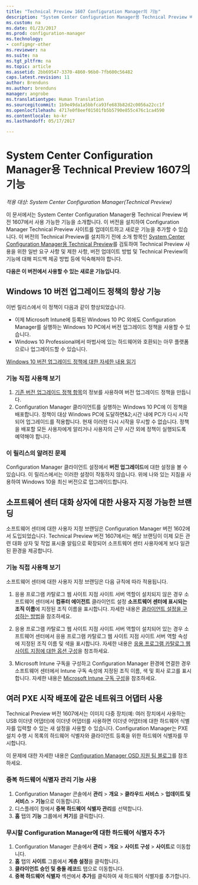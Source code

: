 ```yaml
---
title: "Technical Preview 1607 Configuration Manager의 기능"
description: "System Center Configuration Manager용 Technical Preview 버전 1607에서 사용 가능한 기능에 대해 알아봅니다."
ms.custom: na
ms.date: 01/23/2017
ms.prod: configuration-manager
ms.technology:
- configmgr-other
ms.reviewer: na
ms.suite: na
ms.tgt_pltfrm: na
ms.topic: article
ms.assetid: 2bb69547-3370-4860-96b0-7fb600c56482
caps.latest.revision: 11
author: Brenduns
ms.author: brenduns
manager: angrobe
ms.translationtype: Human Translation
ms.sourcegitcommit: 1b9e49da1a5bbfca93fe683b82d2c0056a22cc1f
ms.openlocfilehash: 4717e0f8eef01501fb5b5790e855c476c1ca4590
ms.contentlocale: ko-kr
ms.lasthandoff: 05/17/2017

---
```

# <a name="capabilities-in-technical-preview-1607-for-system-center-configuration-manager"></a>System Center Configuration Manager용 Technical Preview 1607의 기능

*적용 대상: System Center Configuration Manager(Technical Preview)*

이 문서에서는 System Center Configuration Manager용 Technical Preview 버전 1607에서 사용 가능한 기능을 소개합니다. 이 버전을 설치하여 Configuration Manager Technical Preview 사이트를 업데이트하고 새로운 기능을 추가할 수 있습니다.      이 버전의 Technical Preview를 설치하기 전에 소개 항목인 [System Center Configuration Manager용 Technical Preview](../../core/get-started/technical-preview.md)를 검토하여 Technical Preview 사용을 위한 일반 요구 사항 및 제한 사항, 버전 업데이트 방법 및 Technical Preview의 기능에 대해 피드백 제공 방법 등에 익숙해져야 합니다.    


**다음은 이 버전에서 사용할 수 있는 새로운 기능입니다.**  

## <a name="dmp_edition"></a>Windows 10 버전 업그레이드 정책의 향상 기능

이번 릴리스에서 이 정책이 다음과 같이 향상되었습니다.

* 이제 Microsoft Intune에 등록된 Windows 10 PC 외에도 Configuration Manager를 실행하는 Windows 10 PC에서 버전 업그레이드 정책을 사용할 수 있습니다.
* Windows 10 Professional에서 마법사에 있는 하드웨어와 호환되는 아무 플랫폼으로나 업그레이드할 수 있습니다.

[Windows 10 버전 업그레이드 정책에 대한 자세한 내용 읽기](/sccm/compliance/deploy-use/upgrade-windows-version)

### <a name="try-it-out"></a>기능 직접 사용해 보기

1. [기존 버전 업그레이드 정책 항목](/sccm/compliance/deploy-use/upgrade-windows-version)의 정보를 사용하여 버전 업그레이드 정책을 만듭니다.
2. Configuration Manager 클라이언트를 실행하는 Windows 10 PC에 이 정책을 배포합니다.
정책이 대상 Windows PC에 도달하면&2;시간 내에 PC가 다시 시작되어 업그레이드를 적용합니다. 현재 이러한 다시 시작을 무시할 수 없습니다. 정책을 배포할 모든 사용자에게 알리거나 사용자의 근무 시간 외에 정책이 실행되도록 예약해야 합니다.

### <a name="known-issue-with-this-release"></a>이 릴리스의 알려진 문제
Configuration Manager 클라이언트 설정에서 **버전 업그레이드**에 대한 설정을 볼 수 있습니다. 이 릴리스에서는 이러한 설정이 작동하지 않습니다. 위에 나와 있는 지침을 사용하여 Windows 10을 최신 버전으로 업그레이드합니다.

## <a name="customizable-branding-for-software-center-dialogs"></a>소프트웨어 센터 대화 상자에 대한 사용자 지정 가능한 브랜딩

소프트웨어 센터에 대한 사용자 지정 브랜딩은 Configuration Manager 버전 1602에서 도입되었습니다. Technical Preview 버전 1607에서는 해당 브랜딩이 이제 모든 관련 대화 상자 및 작업 표시줄 알림으로 확장되어 소프트웨어 센터 사용자에게 보다 일관된 환경을 제공합니다.

### <a name="try-it-out"></a>기능 직접 사용해 보기

소프트웨어 센터에 대한 사용자 지정 브랜딩은 다음 규칙에 따라 적용됩니다.

1. 응용 프로그램 카탈로그 웹 사이트 지점 사이트 서버 역할이 설치되지 않은 경우 소프트웨어 센터에서 **컴퓨터 에이전트** 클라이언트 설정 **소프트웨어 센터에 표시되는 조직 이름**에 지정된 조직 이름을 표시합니다. 자세한 내용은 [클라이언트 설정을 구성하는 방법](../../core/clients/deploy/configure-client-settings.md)을 참조하세요.

2. 응용 프로그램 카탈로그 웹 사이트 지점 사이트 서버 역할이 설치되어 있는 경우 소프트웨어 센터에서 응용 프로그램 카탈로그 웹 사이트 지점 사이트 서버 역할 속성에 지정된 조직 이름 및 색을 표시합니다. 자세한 내용은 [응용 프로그램 카탈로그 웹 사이트 지점에 대한 옵션 구성](../../core/servers/deploy/configure/configuration-options-for-site-system-roles.md#BKMK_ApplicationCatalog_Website)을 참조하세요.

3. Microsoft Intune 구독을 구성하고 Configuration Manager 환경에 연결한 경우 소프트웨어 센터에서 Intune 구독 속성에 지정된 조직 이름, 색 및 회사 로고를 표시합니다. 자세한 내용은 [Microsoft Intune 구독 구성](/mdm/deploy-use/configure-intune-subscription)을 참조하세요.

## <a name="use-the-same-network-adapter-for-multiple-pxe-initiated-deployments"></a>여러 PXE 시작 배포에 같은 네트워크 어댑터 사용
Technical Preview 버전 1607에서는 이미지 다중 장치(예: 여러 장치에서 사용하는 USB 이더넷 어댑터)에 이더넷 어댑터를 사용하면 이더넷 어댑터에 대한 하드웨어 식별자를 입력할 수 있는 새 설정을 사용할 수 있습니다. Configuration Manager는 PXE 설치 수행 시 목록의 하드웨어 식별자와 클라이언트 등록을 위한 하드웨어 식별자를 무시합니다.

이 문제에 대한 자세한 내용은 [Configuration Manager OSD 지원 팀 블로그](https://blogs.technet.microsoft.com/system_center_configuration_manager_operating_system_deployment_support_blog/2015/08/27/reusing-the-same-nic-for-multiple-pxe-initiated-deployments-in-system-center-configuration-manger-osd/)를 참조하세요.  

### <a name="enable-the-feature-to-manage-duplicate-hardware-identifiers"></a>중복 하드웨어 식별자 관리 기능 사용  
1. Configuration Manager 콘솔에서 **관리** > **개요** > **클라우드 서비스** > **업데이트 및 서비스** > **기능**으로 이동합니다.
2. 디스플레이 창에서 **중복 하드웨어 식별자 관리**를 선택합니다.
3. **홈** 탭의 **기능** 그룹에서 **켜기**를 클릭합니다.

### <a name="add-hardware-identifiers-for-configuration-manager-to-ignore"></a>무시할 Configuration Manager에 대한 하드웨어 식별자 추가  
1. Configuration Manager 콘솔에서 **관리** > **개요** > **사이트 구성** > **사이트**로 이동합니다.
2. **홈** 탭의 **사이트** 그룹에서 **계층 설정**을 클릭합니다.
3. **클라이언트 승인 및 충돌 레코드** 탭으로 이동합니다.
4. **중복 하드웨어 식별자** 섹션에서 **추가**를 클릭하여 새 하드웨어 식별자를 추가합니다.

